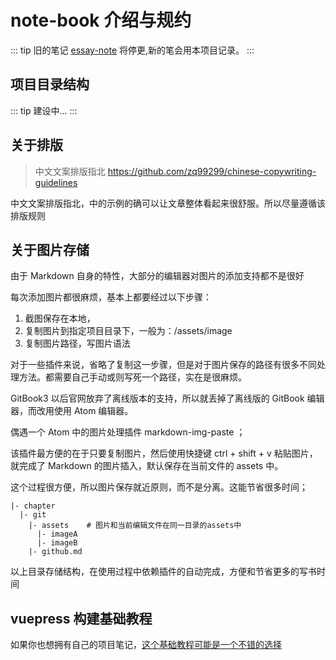 # note-book 介绍与规约

::: tip
旧的笔记 [essay-note](https://github.com/zq99299/essay-note) 将停更,新的笔会用本项目记录。
:::



## 项目目录结构
::: tip
建设中...
:::


## 关于排版

> 中文文案排版指北 https://github.com/zq99299/chinese-copywriting-guidelines

中文文案排版指北，中的示例的确可以让文章整体看起来很舒服。所以尽量遵循该排版规则

## 关于图片存储

由于 Markdown 自身的特性，大部分的编辑器对图片的添加支持都不是很好

每次添加图片都很麻烦，基本上都要经过以下步骤：

1. 截图保存在本地，
2. 复制图片到指定项目目录下，一般为：/assets/image
3. 复制图片路径，写图片语法

对于一些插件来说，省略了复制这一步骤，但是对于图片保存的路径有很多不同处理方法。都需要自己手动或则写死一个路径，实在是很麻烦。

GitBook3 以后官网放弃了离线版本的支持，所以就丢掉了离线版的 GitBook 编辑器，而改用使用 Atom 编辑器。

偶遇一个 Atom 中的图片处理插件 markdown-img-paste ；

该插件最方便的在于只要复制图片，然后使用快捷键 ctrl + shift + v 粘贴图片，
就完成了 Markdown 的图片插入，默认保存在当前文件的 assets 中。

这个过程很方便，所以图片保存就近原则，而不是分离。这能节省很多时间；

```
|- chapter
  |- git
    |- assets    # 图片和当前编辑文件在同一目录的assets中
      |- imageA  
      |- imageB
    |- github.md   
```
以上目录存储结构，在使用过程中依赖插件的自动完成，方便和节省更多的写书时间

## vuepress 构建基础教程

如果你也想拥有自己的项目笔记，[这个基础教程可能是一个不错的选择](./Interview.md)
